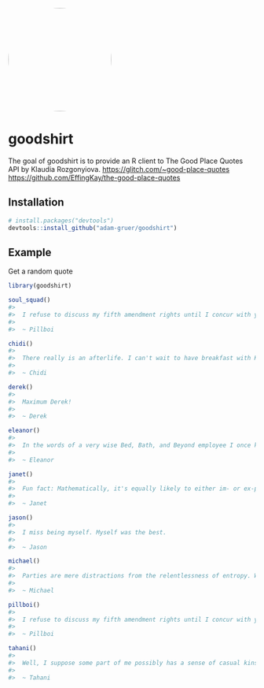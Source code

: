 
<!-- README.md is generated from README.Rmd. Please edit that file -->

<img 
         id="main-image"
         src="https://66.media.tumblr.com/cafe3dc5ce1536ef6a106de068396a9a/tumblr_p2lcr5Sj4F1tovxi6o4_250.jpg" 
         alt="chidi"
         style="max-width: 100%;
                width: 15em;
                border-radius: 100%;"
    />

# goodshirt

The goal of goodshirt is to provide an R client to The Good Place Quotes
API by Klaudia Rozgonyiova. <https://glitch.com/~good-place-quotes>
<https://github.com/EffingKay/the-good-place-quotes>

## Installation

``` r
# install.packages("devtools")
devtools::install_github("adam-gruer/goodshirt")
```

## Example

Get a random quote

``` r
library(goodshirt)

soul_squad()
#> 
#>  I refuse to discuss my fifth amendment rights until I concur with your attorney. 
#> 
#>  ~ Pillboi

chidi()
#> 
#>  There really is an afterlife. I can't wait to have breakfast with Kant, and lunch with Michel Foucault, and then have dinner with Kant again so we can talk about what came up at breakfast! 
#> 
#>  ~ Chidi

derek()
#> 
#>  Maximum Derek! 
#> 
#>  ~ Derek

eleanor()
#> 
#>  In the words of a very wise Bed, Bath, and Beyond employee I once knew, "Go ahead and cry all you want, but you're gonna have to pay for that toilet plunger." 
#> 
#>  ~ Eleanor

janet()
#> 
#>  Fun fact: Mathematically, it's equally likely to either im- or ex-plode. 
#> 
#>  ~ Janet

jason()
#> 
#>  I miss being myself. Myself was the best. 
#> 
#>  ~ Jason

michael()
#> 
#>  Parties are mere distractions from the relentlessness of entropy. We're all just corpses who haven't yet begun to decay. 
#> 
#>  ~ Michael

pillboi()
#> 
#>  I refuse to discuss my fifth amendment rights until I concur with your attorney. 
#> 
#>  ~ Pillboi

tahani()
#> 
#>  Well, I suppose some part of me possibly has a sense of casual kinship with you, much as one might be fond of a street cat. 
#> 
#>  ~ Tahani
```
